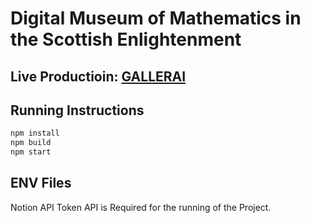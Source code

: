 # Digital Museum of Mathematics in the Scottish Enlightenment

## Live Productioin: [GALLERAI](https://gallerai.studio)

## Running Instructions

```bash
npm install
npm build
npm start
```

## ENV Files

Notion API Token API is Required for the running of the Project.
